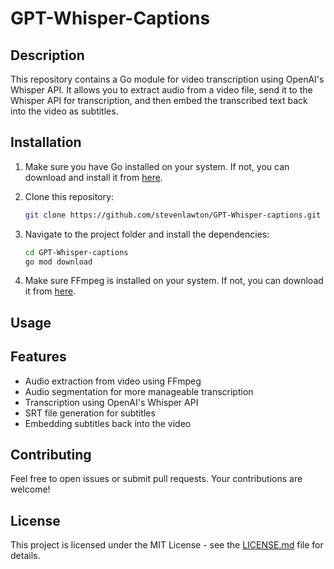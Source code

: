 # GPT-Whisper-Captions

## Description

This repository contains a Go module for video transcription using OpenAI's Whisper API. It allows you to extract audio from a video file, send it to the Whisper API for transcription, and then embed the transcribed text back into the video as subtitles.

## Installation

1. Make sure you have Go installed on your system. If not, you can download and install it from [here](https://golang.org/dl/).

2. Clone this repository:
    ```bash
    git clone https://github.com/stevenlawton/GPT-Whisper-captions.git
    ```

3. Navigate to the project folder and install the dependencies:
    ```bash
    cd GPT-Whisper-captions
    go mod download
    ```

4. Make sure FFmpeg is installed on your system. If not, you can download it from [here](https://ffmpeg.org/download.html).

## Usage


## Features

- Audio extraction from video using FFmpeg
- Audio segmentation for more manageable transcription
- Transcription using OpenAI's Whisper API
- SRT file generation for subtitles
- Embedding subtitles back into the video

## Contributing

Feel free to open issues or submit pull requests. Your contributions are welcome!

## License

This project is licensed under the MIT License - see the [LICENSE.md](LICENSE.md) file for details.

